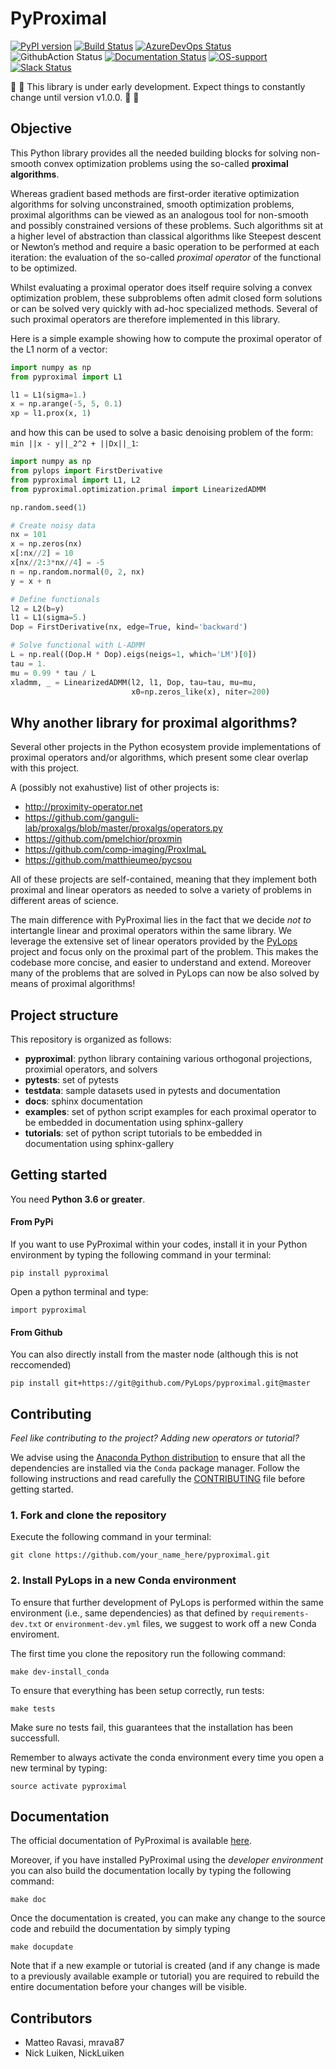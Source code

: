 # PyProximal

[![PyPI version](https://badge.fury.io/py/pyproximal.svg)](https://badge.fury.io/py/pyproximal)
[![Build Status](https://travis-ci.com/PyLops/pyproximal.svg?branch=main)](https://travis-ci.com/PyLops/pyproximal)
[![AzureDevOps Status](https://dev.azure.com/matteoravasi/PyLops/_apis/build/status/PyLops.pyproximal?branchName=refs%2Fpull%2F21%2Fmerge)](https://dev.azure.com/matteoravasi/PyLops/_build/latest?definitionId=10&branchName=refs%2Fpull%2F21%2Fmerge)
![GithubAction Status](https://github.com/PyLops/pyproximal/workflows/PyProx/badge.svg)
[![Documentation Status](https://readthedocs.org/projects/pyproximal/badge/?version=latest)](https://pyproximal.readthedocs.io/en/latest/?badge=latest)
[![OS-support](https://img.shields.io/badge/OS-linux,osx-850A8B.svg)](https://github.com/PyLops/pyproximal)
[![Slack Status](https://img.shields.io/badge/chat-slack-green.svg)](https://pylops.slack.com)


:vertical_traffic_light: :vertical_traffic_light: This library is under early development.
Expect things to constantly change until version v1.0.0. :vertical_traffic_light: :vertical_traffic_light:


## Objective
This Python library provides all the needed building blocks for solving
non-smooth convex optimization problems using the so-called **proximal algorithms**.

Whereas gradient based methods are first-order iterative optimization
algorithms for solving unconstrained, smooth optimization problems,
proximal algorithms can be viewed as an analogous tool for non-smooth and
possibly constrained versions of these problems. Such algorithms
sit at a higher level of abstraction than classical algorithms
like Steepest descent or Newton’s method and require a basic
operation to be performed at each iteration: the evaluation of the
so-called *proximal operator* of the functional to be optimized.

Whilst evaluating a proximal operator does itself require solving a
convex optimization problem, these subproblems often admit closed form
solutions or can be solved very quickly with ad-hoc specialized methods.
Several of such proximal operators are therefore implemented in this
library.

Here is a simple example showing how to compute the
proximal operator of the L1 norm of a vector:
```python
import numpy as np
from pyproximal import L1

l1 = L1(sigma=1.)
x = np.arange(-5, 5, 0.1)
xp = l1.prox(x, 1)
```
and how this can be used to solve a basic denoising problem of the form:
``min ||x - y||_2^2 + ||Dx||_1``:

```python
import numpy as np
from pylops import FirstDerivative
from pyproximal import L1, L2
from pyproximal.optimization.primal import LinearizedADMM

np.random.seed(1)

# Create noisy data
nx = 101
x = np.zeros(nx)
x[:nx//2] = 10
x[nx//2:3*nx//4] = -5
n = np.random.normal(0, 2, nx)
y = x + n

# Define functionals
l2 = L2(b=y)
l1 = L1(sigma=5.)
Dop = FirstDerivative(nx, edge=True, kind='backward')

# Solve functional with L-ADMM
L = np.real((Dop.H * Dop).eigs(neigs=1, which='LM')[0])
tau = 1.
mu = 0.99 * tau / L
xladmm, _ = LinearizedADMM(l2, l1, Dop, tau=tau, mu=mu,
                           x0=np.zeros_like(x), niter=200)
```

## Why another library for proximal algorithms?

Several other projects in the Python ecosystem provide implementations of proximal
operators and/or algorithms, which present some clear overlap with this project.

A (possibly not exahustive) list of other projects is:

* http://proximity-operator.net
* https://github.com/ganguli-lab/proxalgs/blob/master/proxalgs/operators.py
* https://github.com/pmelchior/proxmin
* https://github.com/comp-imaging/ProxImaL
* https://github.com/matthieumeo/pycsou

All of these projects are self-contained, meaning that they implement both proximal
and linear operators as needed to solve a variety of problems in different areas
of science.

The main difference with PyProximal lies in the fact that we decide *not to* intertangle
linear and proximal operators within the same library. We leverage the extensive
set of linear operators provided by the [PyLops](http://pylops.readthedocs.io)
project and focus only on the proximal part of the problem. This makes the codebase
more concise, and easier to understand and extend. Moreover many of the
problems that are solved in PyLops can now be also solved by means of
proximal algorithms!


## Project structure
This repository is organized as follows:
* **pyproximal**: python library containing various orthogonal projections, proximial operators, and solvers
* **pytests**:    set of pytests
* **testdata**:   sample datasets used in pytests and documentation
* **docs**:       sphinx documentation
* **examples**:   set of python script examples for each proximal operator to be embedded in documentation using sphinx-gallery
* **tutorials**:  set of python script tutorials to be embedded in documentation using sphinx-gallery

## Getting started

You need **Python 3.6 or greater**.

#### From PyPi

If you want to use PyProximal within your codes,
install it in your Python environment by typing the following command in your terminal:

```
pip install pyproximal
```

Open a python terminal and type:

```
import pyproximal
```


#### From Github

You can also directly install from the master node (although this is not reccomended)

```
pip install git+https://git@github.com/PyLops/pyproximal.git@master
```

## Contributing

*Feel like contributing to the project? Adding new operators or tutorial?*

We advise using the [Anaconda Python distribution](https://www.anaconda.com/download)
to ensure that all the dependencies are installed via the `Conda` package manager. Follow
the following instructions and read carefully the [CONTRIBUTING](CONTRIBUTING.md)
file before getting started.

### 1. Fork and clone the repository

Execute the following command in your terminal:

```
git clone https://github.com/your_name_here/pyproximal.git
```

### 2. Install PyLops in a new Conda environment
To ensure that further development of PyLops is performed within the same environment (i.e., same dependencies) as
that defined by ``requirements-dev.txt`` or ``environment-dev.yml`` files, we suggest to work off a new Conda enviroment.

The first time you clone the repository run the following command:
```
make dev-install_conda
```
To ensure that everything has been setup correctly, run tests:
```
make tests
```
Make sure no tests fail, this guarantees that the installation has been successfull.

Remember to always activate the conda environment every time you open a new terminal by typing:
```
source activate pyproximal
```

## Documentation
The official documentation of PyProximal is available [here](https://pyproximal.readthedocs.io/).


Moreover, if you have installed PyProximal using the *developer environment*
you can also build the documentation locally by typing the following command:
```
make doc
```
Once the documentation is created, you can make any change to the source code and rebuild the documentation by
simply typing
```
make docupdate
```
Note that if a new example or tutorial is created (and if any change is made to a previously available example or tutorial)
you are required to rebuild the entire documentation before your changes will be visible.


## Contributors
* Matteo Ravasi, mrava87
* Nick Luiken, NickLuiken
